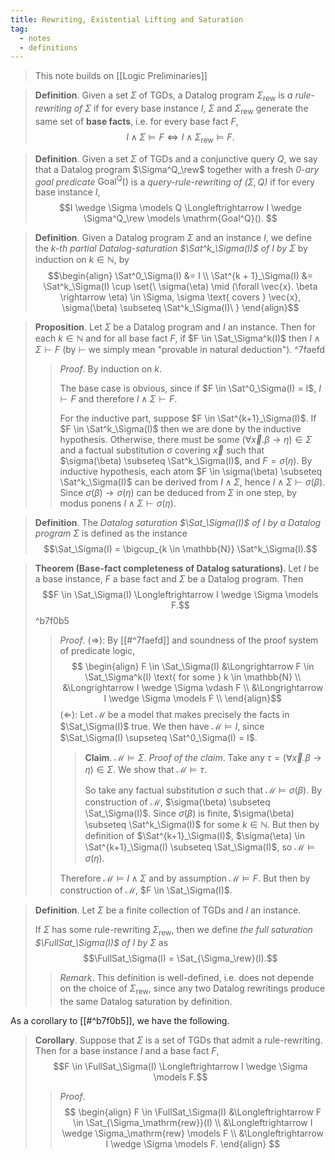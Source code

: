 ```yaml
---
title: Rewriting, Existential Lifting and Saturation
tag:
  - notes
  - definitions
---
```


> This note builds on [[Logic Preliminaries]]

> **Definition**. Given a set $\Sigma$ of TGDs, a Datalog program $\Sigma_{\text{rew}}$ is *a rule-rewriting of $\Sigma$* if for every base instance $I$, $\Sigma$ and $\Sigma_{\text{rew}}$ generate the same set of **base facts**, i.e. for every base fact $F$, $$I \wedge \Sigma \models F \Longleftrightarrow I \wedge \Sigma_{\text{rew}} \models F.$$

> **Definition**. Given a set $\Sigma$ of TGDs and a conjunctive query $Q$, we say that a Datalog program $\Sigma^Q_\rew$ together with a fresh *0-ary goal predicate* $\mathrm{Goal^Q}()$ is a *query-rule-rewriting of $(\Sigma, Q)$* if for every base instance $I$, $$I \wedge \Sigma \models Q \Longleftrightarrow I \wedge \Sigma^Q_\rew \models \mathrm{Goal^Q}(). $$

> **Definition**. Given a Datalog program $\Sigma$ and an instance $I$, we define the *$k$-th partial Datalog-saturation $\Sat^k_\Sigma(I)$ of $I$ by $\Sigma$* by induction on $k \in \mathbb{N}$, by $$\begin{align}
  \Sat^0_\Sigma(I) &= I \\
  \Sat^{k + 1}_\Sigma(I) &= \Sat^k_\Sigma(I) \cup \set{\ \sigma(\eta) \mid (\forall \vec{x}. \beta \rightarrow \eta) \in \Sigma, \sigma \text{ covers } \vec{x}, \sigma(\beta) \subseteq \Sat^k_\Sigma(I)\ }
\end{align}$$

> **Proposition**. Let $\Sigma$ be a Datalog program and $I$ an instance. Then for each $k \in \mathbb{N}$ and for all base fact $F$, if $F \in \Sat_\Sigma^k(I)$ then $I \wedge \Sigma \vdash F$  (by $\vdash$ we simply mean "provable in natural deduction"). ^7faefd
> 
> > *Proof*. By induction on $k$.
> > 
> > The base case is obvious, since if $F \in \Sat^0_\Sigma(I) = I$, $I \vdash F$ and therefore $I \wedge \Sigma \vdash F$. 
> > 
> > For the inductive part, suppose $F \in \Sat^{k+1}_\Sigma(I)$. If $F \in \Sat^k_\Sigma(I)$ then we are done by the inductive hypothesis. Otherwise, there must be some $(\forall \vec{x}. \beta \rightarrow \eta) \in \Sigma$ and a factual substitution $\sigma$ covering $\vec{x}$ such that $\sigma(\beta) \subseteq \Sat^k_\Sigma(I)$, and $F = \sigma(\eta)$. By inductive hypothesis, each atom $F \in \sigma(\beta) \subseteq \Sat^k_\Sigma(I)$ can be derived from $I \wedge \Sigma$, hence $I \wedge \Sigma \vdash \sigma(\beta)$. Since $\sigma(\beta) \rightarrow \sigma(\eta)$ can be deduced from $\Sigma$ in one step, by modus ponens $I \wedge \Sigma \vdash \sigma(\eta)$.

> **Definition**. The *Datalog saturation $\Sat_\Sigma(I)$ of $I$ by a Datalog program $\Sigma$* is defined as the instance $$\Sat_\Sigma(I) = \bigcup_{k \in \mathbb{N}} \Sat^k_\Sigma(I).$$

> **Theorem (Base-fact completeness of Datalog saturations)**.
> Let $I$ be a base instance, $F$ a base fact and $\Sigma$ be a Datalog program. Then $$F \in \Sat_\Sigma(I) \Longleftrightarrow I \wedge \Sigma \models F.$$
> ^b7f0b5
> > *Proof*.
> > ($\Longrightarrow$): By [[#^7faefd]] and soundness of the proof system of predicate logic, $$
\begin{align}
F \in \Sat_\Sigma(I)
  &\Longrightarrow F \in \Sat_\Sigma^k(I) \text{ for some } k \in \mathbb{N} \\
  &\Longrightarrow I \wedge \Sigma \vdash F \\
  &\Longrightarrow I \wedge \Sigma \models F \\
\end{align}$$
> > ($\Longleftarrow$):
> > Let $\mathcal{M}$ be a model that makes precisely the facts in $\Sat_\Sigma(I)$ true. We then have $\mathcal{M} \models I$, since $\Sat_\Sigma(I) \supseteq \Sat^0_\Sigma(I) = I$.
> > 
> > > **Claim**. $\mathcal{M} \models \Sigma$.
> > > *Proof of the claim*. Take any $\tau = (\forall \vec{x}. \beta \rightarrow \eta) \in \Sigma$. We show that $\mathcal{M} \models \tau$.
> > > 
> > > So take any factual substitution $\sigma$ such that $\mathcal{M} \models \sigma(\beta)$. By construction of $\mathcal{M}$, $\sigma(\beta) \subseteq \Sat_\Sigma(I)$. Since $\sigma(\beta)$ is finite, $\sigma(\beta) \subseteq \Sat^k_\Sigma(I)$ for some $k \in \mathbb{N}$. But then by definition of $\Sat^{k+1}_\Sigma(I)$, $\sigma(\eta) \in \Sat^{k+1}_\Sigma(I) \subseteq \Sat_\Sigma(I)$, so $\mathcal{M} \models \sigma(\eta)$.
> >
> > Therefore $\mathcal{M} \models I \wedge \Sigma$ and by assumption $\mathcal{M} \models F$. But then by construction of $\mathcal{M}$, $F \in \Sat_\Sigma(I)$.
> > 

> **Definition**. Let $\Sigma$ be a finite collection of TGDs and $I$ an instance.
> 
> If $\Sigma$ has some rule-rewriting $\Sigma_\mathrm{rew}$, then we define *the full saturation $\FullSat_\Sigma(I)$ of $I$ by $\Sigma$* as $$\FullSat_\Sigma(I) = \Sat_{\Sigma_\rew}(I).$$ 
> > *Remark*. This definition is well-defined, i.e. does not depende on the choice of $\Sigma_\mathrm{rew}$, since any two Datalog rewritings produce the same Datalog saturation by definition. 

As a corollary to [[#^b7f0b5]], we have the following.

> **Corollary**. Suppose that $\Sigma$ is a set of TGDs that admit a rule-rewriting. Then for a base instance $I$ and a base fact $F$, $$F \in \FullSat_\Sigma(I) \Longleftrightarrow I \wedge \Sigma \models F.$$
> > *Proof*. $$
\begin{align}
  F \in \FullSat_\Sigma(I)
    &\Longleftrightarrow F \in \Sat_{\Sigma_\mathrm{rew}}(I) \\
    &\Longleftrightarrow I \wedge \Sigma_\mathrm{rew} \models F \\
    &\Longleftrightarrow I \wedge \Sigma \models F.
\end{align}
$$
